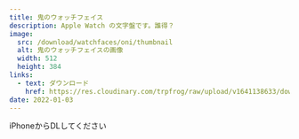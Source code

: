```yaml
---
title: 鬼のウォッチフェイス
description: Apple Watch の文字盤です。誰得？
image: 
  src: /download/watchfaces/oni/thumbnail
  alt: 鬼のウォッチフェイスの画像
  width: 512
  height: 384
links:
  - text: ダウンロード
    href: https://res.cloudinary.com/trpfrog/raw/upload/v1641138633/download/watchfaces/oni/oni.watchface
date: 2022-01-03
---
```


iPhoneからDLしてください
